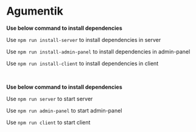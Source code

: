 # Agumentik


**Use below command to install dependencies**

Use ```npm run install-server``` to install dependencies in server

Use ```npm run install-admin-panel```  to install dependencies in admin-panel

Use ```npm run install-client```  to install dependencies in client

<br>

**Use below command to install dependencies**

Use ```npm run server``` to start server

Use ```npm run admin-panel``` to start admin-panel

Use ```npm run client``` to start client
